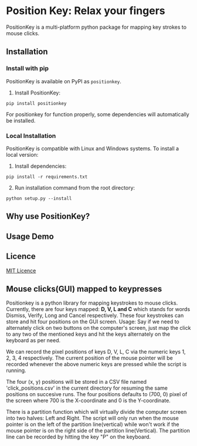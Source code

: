 # Position Key: Relax your fingers
PositionKey is a multi-platform python package for mapping key strokes to mouse clicks.

## Installation

### Install with pip
PositionKey is available on PyPI as ```positionkey```. 
1. Install PositionKey:
```
pip install positionkey
```
For positionkey for function properly, some dependencies will automatically be installed.

### Local Installation
PositionKey is compatible with Linux and Windows systems. To install a local version:

1. Install dependencies:
```
pip install -r requirements.txt
```
2. Run installation command from the root directory:
```
python setup.py --install
```

## Why use PositionKey?

## Usage Demo

## Licence
[MIT Licence](https://github.com/niteshctrl/positionkey/blob/main/LICENSE)

## Mouse clicks(GUI) mapped to keypresses

Positionkey is a python library for mapping keystrokes to mouse clicks. Currently, there are four keys mapped: **D, V, L and C** which stands for words Dismiss, Verify, Long and Cancel respectively. These four keystrokes can store and hit four positions on the GUI screen. 
Usage: Say if we need to alternately click on two buttons on the computer's screen, just map the click to any two of the mentioned keys and hit the keys alternately on the keyboard as per need.

We can record the pixel positions of keys D, V, L, C via the numeric keys 1, 2, 3, 4 respectively. 
The current position of the mouse pointer will be recorded whenever the above numeric keys are pressed while the script is running. 

The four (x, y) positions will be stored in a CSV file named 'click_positions.csv' in the current directory for resuming the same positions on succesive runs.
The four positions defaults to (700, 0) pixel of the screen where 700 is the X-coordinate and 0 is the Y-coordinate.

There is a partition function which will virtually divide the computer screen into two halves: Left and Right. The script will only run when the mouse pointer is on the left of the partition line(vertical) while won't work if the mouse pointer is on the right side of the partition line(Vertical). The partition line can be recorded by hitting the key "P" on the keyboard.
